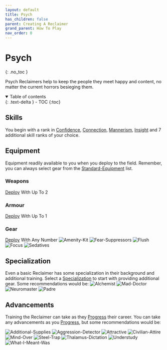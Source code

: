```yaml
---
layout: default
title: Psych
has_children: false
parent: Creating A Reclaimer
grand_parent: How To Play
nav_order: 0
---
```

# Psych
{: .no_toc }

Psych Reclaimers help to keep the people they meet happy and content, no matter the current horrors besieging them.

<details open markdown="block">
  <summary>
    Table of contents
  </summary>
  {: .text-delta }
- TOC
{:toc}
</details>

## Skills
You begin with a rank in [Confidence](Game/Core/Communication#Confidence), [Connection](Game/Core/Communication#Connection), [Mannerism](Game/Core/Communication#Mannerism), [Insight](Game/Core/Intelligence#Insight) and 7 additional skill ranks of your choice.

## Equipment
Equipment readily available to you when you deploy to the field. Remember, you can always select gear from the [Standard-Equipment](Game/Standard-Equipment) list.

### Weapons
[Deploy](Game/Deployment) With Up To 2

### Armour
[Deploy](Game/Deployment) With Up To 1


### Gear
[Deploy](Game/Deployment) With Any Number
![Amenity-Kit](Game/Blocks/Amenity-Kit)
![Fear-Suppressors](Game/Blocks/Fear-Suppressors)
![Flush](Game/Blocks/Flush)
![Focus](Game/Blocks/Focus)
![Sedatives](Game/Blocks/Sedatives)

## Specialization
Even a basic Reclaimer has some specialization in their background and additional training. Select a [Specialization](Game/Specialization-List) to start with providing additional gear. Some recommendations would be:
![Alchemist](Game/Blocks/Alchemist)
![Mad-Doctor](Game/Blocks/Mad-Doctor)
![Neuromaster](Game/Blocks/Neuromaster)
![Padre](Game/Blocks/Padre)

## Advancements
Training the Reclaimer can take as they [Progress](Game/Progress) their career. You can take any advancements as you [Progress](Game/Progress), but some recommendations would be:

![Additional-Supplies](Game/Blocks/Additional-Supplies)
![Aggression-Detector](Game/Blocks/Aggression-Detector)
![Attractive](Game/Blocks/Attractive)
![Civilian-Attire](Game/Blocks/Civilian-Attire)
![Mind-Over](Game/Blocks/Mind-Over)
![Steel-Trap](Game/Blocks/Steel-Trap)
![Thalamus-Dictation](Game/Blocks/Thalamus-Dictation)
![Understudy](Game/Blocks/Understudy)
![What-I-Meant-Was](Game/Blocks/What-I-Meant-Was)
